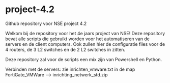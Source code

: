 # project-4.2
Github repository voor NSE project 4.2

Welkom bij de repository voor het 4e jaars project van NSE!
Deze repository bevat alle scripts die gebruikt worden voor het automatiseren van de servers en de client computers. Ook zullen hier de configuratie files voor de 4 routers, de 3 L2 switches en de 2 L2 switches in zitten.

Deze repository zal voor de scripts een mix zijn van Powershell en Python.

Verbinden met de servers: zie inrichten_vmware.txt in de map FortiGate_VMWare --> inrichting_netwerk_std.zip


